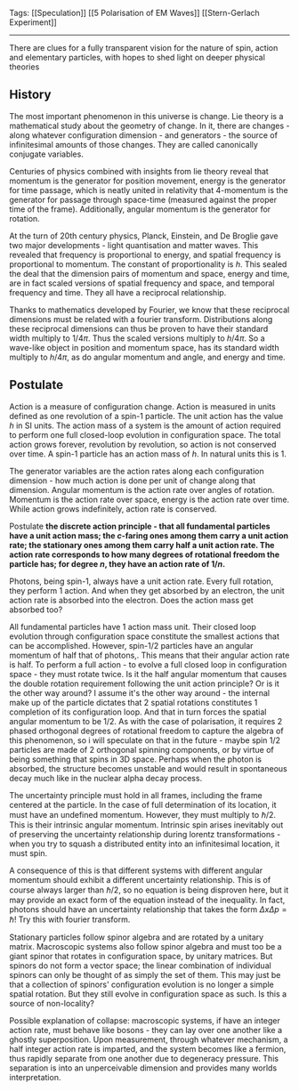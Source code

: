 Tags: [[Speculation]] [[5 Polarisation of EM Waves]] [[Stern-Gerlach Experiment]]
___
There are clues for a fully transparent vision for the nature of spin, action and elementary particles, with hopes to shed light on deeper physical theories
## History
The most important phenomenon in this universe is change. Lie theory is a mathematical study about the geometry of change. In it, there are changes - along whatever configuration dimension - and generators - the source of infinitesimal amounts of those changes. They are called canonically conjugate variables. 

Centuries of physics combined with insights from lie theory reveal that momentum is the generator for position movement, energy is the generator for time passage, which is neatly united in relativity that 4-momentum is the generator for passage through space-time (measured against the proper time of the frame). Additionally, angular momentum is the generator for rotation. 

At the turn of 20th century physics, Planck, Einstein, and De Broglie gave two major developments - light quantisation and matter waves. This revealed that frequency is proportional to energy, and spatial frequency is proportional to momentum. The constant of proportionality is $h$. This sealed the deal that the dimension pairs of momentum and space, energy and time, are in fact scaled versions of spatial frequency and space, and temporal frequency and time. They all have a reciprocal relationship.

Thanks to mathematics developed by Fourier, we know that these reciprocal dimensions must be related with a fourier transform. Distributions along these reciprocal dimensions can thus be proven to have their standard width multiply to $1/4\pi$. Thus the scaled versions multiply to $h/4\pi$. So a wave-like object in position and momentum space, has its standard width multiply to $h/4\pi$, as do angular momentum and angle, and energy and time. 
## Postulate
Action is a measure of configuration change. Action is measured in units defined as one revolution of a spin-1 particle. The unit action has the value $h$ in SI units. The action mass of a system is the amount of action required to perform one full closed-loop evolution in configuration space. The total action grows forever, revolution by revolution, so action is not conserved over time. A spin-1 particle has an action mass of $h$. In natural units this is 1. 

The generator variables are the action rates along each configuration dimension - how much action is done per unit of change along that dimension. Angular momentum is the action rate over angles of rotation. Momentum is the action rate over space, energy is the action rate over time. While action grows indefinitely, action rate is conserved. 

Postulate **the discrete action principle - that all fundamental particles have a unit action mass; the $c$-faring ones among them carry a unit action rate; the stationary ones among them carry half a unit action rate. The action rate corresponds to how many degrees of rotational freedom the particle has; for degree $n$, they have an action rate of $1/n$.**

Photons, being spin-1, always have a unit action rate. Every full rotation, they perform 1 action. And when they get absorbed by an electron, the unit action rate is absorbed into the electron. Does the action mass get absorbed too?

All fundamental particles have 1 action mass unit. Their closed loop evolution through configuration space constitute the smallest actions that can be accomplished. However, spin-1/2 particles have an angular momentum of half that of photons,. This means that their angular action rate is half. To perform a full action - to evolve a full closed loop in configuration space - they must rotate twice. Is it the half angular momentum that causes the double rotation requirement following the unit action principle? Or is it the other way around? I assume it's the other way around - the internal make up of the particle dictates that 2 spatial rotations constitutes 1 completion of its configuration loop. And that in turn forces the spatial angular momentum to be 1/2. As with the case of polarisation, it requires 2 phased orthogonal degrees of rotational freedom to capture the algebra of this phenomenon, so i will speculate on that in the future - maybe spin 1/2 particles are made of 2 orthogonal spinning components, or by virtue of being something that spins in 3D space. Perhaps when the photon is absorbed, the structure becomes unstable and would result in spontaneous decay much like in the nuclear alpha decay process. 

The uncertainty principle must hold in all frames, including the frame centered at the particle. In the case of full determination of its location, it must have an undefined momentum. However, they must multiply to $\hbar/2$. This is their intrinsic angular momentum. Intrinsic spin arises inevitably out of preserving the uncertainty relationship during lorentz transformations - when you try to squash a distributed entity into an infinitesimal location, it must spin. 

A consequence of this is that different systems with different angular momentum should exhibit a different uncertainty relationship. This is of course always larger than $\hbar/2$, so no equation is being disproven here, but it may provide an exact form of the equation instead of the inequality. In fact, photons should have an uncertainty relationship that takes the form $\Delta x\Delta p=\hbar$! Try this with fourier transform. 

Stationary particles follow spinor algebra and are rotated by a unitary matrix. Macroscopic systems also follow spinor algebra and must too be a giant spinor that rotates in configuration space, by unitary matrices. But spinors do not form a vector space; the linear combination of individual spinors can only be thought of as simply the set of them. This may just be that a collection of spinors' configuration evolution is no longer a simple spatial rotation. But they still evolve in configuration space as such. Is this a source of non-locality? 

Possible explanation of collapse: macroscopic systems, if have an integer action rate, must behave like bosons - they can lay over one another like a ghostly superposition. Upon measurement, through whatever mechanism, a half integer action rate is imparted, and the system becomes like a fermion, thus rapidly separate from one another due to degeneracy pressure. This separation is into an unperceivable dimension and provides many worlds interpretation.